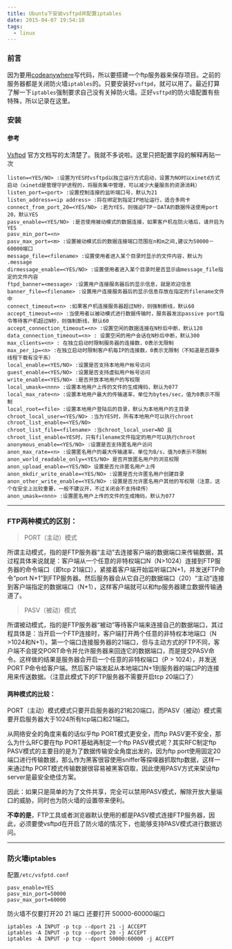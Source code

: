 ```yaml
---
title: Ubuntu下安装vsftpd并配置iptables
date: 2015-04-07 19:54:10
tags:
  - linux
---
```


### 前言

因为要用[codeanywhere](https://codeanywhere.com/)写代码，所以要搭建一个ftp服务器来保存项目。之前的服务器都是关闭防火墙`iptables`的。只要安装好`vsftpd`，就可以用了。最近打算了解一下`iptables`强制要求自己没有关掉防火墙。正好`vsftpd`的防火墙配置有些特殊，所以记录在这里。

### 安装

#### 参考

[Vsftpd](http://wiki.ubuntu.org.cn/Vsftpd)
官方文档写的太清楚了。我就不多说啦。这里只把配置字段的解释再贴一次

```
listen=<YES/NO> :设置为YES时vsftpd以独立运行方式启动，设置为NO时以xinetd方式启动（xinetd是管理守护进程的，将服务集中管理，可以减少大量服务的资源消耗）
listen_port=<port> :设置控制连接的监听端口号，默认为21
listen_address=<ip address> :将在绑定到指定IP地址运行，适合多网卡
connect_from_port_20=<YES/NO> :若为YES，则强迫FTP－DATA的数据传送使用port 20，默认YES
pasv_enable=<YES/NO> :是否使用被动模式的数据连接，如果客户机在防火墙后，请开启为YES
pasv_min_port=<n>
pasv_max_port=<m> :设置被动模式后的数据连接端口范围在n和m之间,建议为50000－60000端口
message_file=<filename> :设置使用者进入某个目录时显示的文件内容，默认为 .message
dirmessage_enable=<YES/NO> :设置使用者进入某个目录时是否显示由message_file指定的文件内容
ftpd_banner=<message> :设置用户连接服务器后的显示信息，就是欢迎信息
banner_file=<filename> :设置用户连接服务器后的显示信息存放在指定的filename文件中
connect_timeout=<n> :如果客户机连接服务器超过N秒，则强制断线，默认60
accept_timeout=<n> :当使用者以被动模式进行数据传输时，服务器发出passive port指令等待客户机超过N秒，则强制断线，默认60
accept_connection_timeout=<n> :设置空闲的数据连接在N秒后中断，默认120
data_connection_timeout=<n> : 设置空闲的用户会话在N秒后中断，默认300
max_clients=<n> : 在独立启动时限制服务器的连接数，0表示无限制
max_per_ip=<n> :在独立启动时限制客户机每IP的连接数，0表示无限制（不知道是否跟多线程下载有没干系）
local_enable=<YES/NO> :设置是否支持本地用户帐号访问
guest_enable=<YES/NO> :设置是否支持虚拟用户帐号访问
write_enable=<YES/NO> :是否开放本地用户的写权限
local_umask=<nnn> :设置本地用户上传的文件的生成掩码，默认为077
local_max_rate<n> :设置本地用户最大的传输速率，单位为bytes/sec，值为0表示不限制
local_root=<file> :设置本地用户登陆后的目录，默认为本地用户的主目录
chroot_local_user=<YES/NO> :当为YES时，所有本地用户可以执行chroot
chroot_list_enable=<YES/NO> 
chroot_list_file=<filename> :当chroot_local_user=NO 且 chroot_list_enable=YES时，只有filename文件指定的用户可以执行chroot
anonymous_enable=<YES/NO> :设置是否支持匿名用户访问
anon_max_rate=<n> :设置匿名用户的最大传输速率，单位为B/s，值为0表示不限制
anon_world_readable_only=<YES/NO> 是否开放匿名用户的浏览权限
anon_upload_enable=<YES/NO> 设置是否允许匿名用户上传
anon_mkdir_write_enable=<YES/NO> :设置是否允许匿名用户创建目录
anon_other_write_enable=<YES/NO> :设置是否允许匿名用户其他的写权限（注意，这个在安全上比较重要，一般不建议开，不过关闭会不支持续传）
anon_umask=<nnn> :设置匿名用户上传的文件的生成掩码，默认为077
```
_____
### FTP两种模式的区别：

>PORT（主动）模式

所谓主动模式，指的是FTP服务器“主动”去连接客户端的数据端口来传输数据，其过程具体来说就是：客户端从一个任意的非特权端口N（N>1024）连接到FTP服务器的命令端口（即tcp 21端口），紧接着客户端开始监听端口N+1，并发送FTP命令“port N+1”到FTP服务器。然后服务器会从它自己的数据端口（20）“主动”连接到客户端指定的数据端口（N+1），这样客户端就可以和ftp服务器建立数据传输通道了。

>PASV（被动）模式

所谓被动模式，指的是FTP服务器“被动”等待客户端来连接自己的数据端口，其过程具体是：当开启一个FTP连接时，客户端打开两个任意的非特权本地端口（N >1024和N+1）。第一个端口连接服务器的21端口，但与主动方式的FTP不同，客户端不会提交PORT命令并允许服务器来回连它的数据端口，而是提交PASV命令。这样做的结果是服务器会开启一个任意的非特权端口（P > 1024），并发送PORT P命令给客户端。然后客户端发起从本地端口N+1到服务器的端口P的连接用来传送数据。（注意此模式下的FTP服务器不需要开启tcp 20端口了）

#### 两种模式的比较：

PORT（主动）模式模式只要开启服务器的21和20端口，而PASV（被动）模式需要开启服务器大于1024所有tcp端口和21端口。

从网络安全的角度来看的话似乎ftp PORT模式更安全，而ftp PASV更不安全，那么为什么RFC要在ftp PORT基础再制定一个ftp PASV模式呢？其实RFC制定ftp PASV模式的主要目的是为了数据传输安全角度出发的，因为ftp port使用固定20端口进行传输数据，那么作为黑客很容使用sniffer等探嗅器抓取ftp数据，这样一来通过ftp PORT模式传输数据很容易被黑客窃取，因此使用PASV方式来架设ftp server是最安全绝佳方案。

因此：如果只是简单的为了文件共享，完全可以禁用PASV模式，解除开放大量端口的威胁，同时也为防火墙的设置带来便利。

**不幸的是**，FTP工具或者浏览器默认使用的都是PASV模式连接FTP服务器，因此，必须要使vsftpd在开启了防火墙的情况下，也能够支持PASV模式进行数据访问。
_____
### 防火墙iptables

配置`/etc/vsfptd.conf`
```
pasv_enable=YES
pasv_min_port=50000
pasv_max_port=60000
```

防火墙不仅要打开20 21 端口 还要打开 50000-60000端口
```
iptables -A INPUT -p tcp --dport 21 -j ACCEPT
iptables -A INPUT -p tcp --dport 20 -j ACCEPT
iptables -A INPUT -p tcp --dport 50000:60000 -j ACCEPT
```



